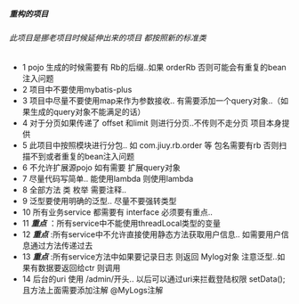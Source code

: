 ##### 重构的项目

###### 此项目是挪老项目时候延伸出来的项目 都按照新的标准类 

* 1 pojo 生成的时候需要有 Rb的后缀..如果  orderRb 否则可能会有重复的bean注入问题
* 2 项目中不要使用mybatis-plus
* 3 项目中尽量不要使用map来作为参数接收.. 有需要添加一个query对象..（如果生成的query对象不能满足的话）
* 4 对于分页如果传递了 offset 和limit 则进行分页..不传则不走分页 项目本身提供
* 5 此项目中按照模块进行分包.. 如 com.jiuy.rb.order 等 包名需要有rb 否则扫描不到或者重复的bean注入问题
* 6 不允许扩展源pojo 如有需要 扩展query对象
* 7 尽量代码写简单.. 能使用lambda 则使用lambda
* 8 全部方法 类 枚举 需要注释.. 
* 9 泛型要使用明确的泛型.. 尽量不要强转类型
* 10 所有业务service 都需要有 interface 必须要有重点.. 
* 11 *****重点***** ：所有service中不能使用threadLocal类型的变量
* 12 *****重点***** :所有service中不允许直接使用静态方法获取用户信息.. 如需要用户信息通过方法传递过去  
* 13 *****重点***** :所有service方法中如果要记录日志 则返回 Mylog对象  注意泛型..如果有数据要返回给ctr 则调用
* 14 后台的uri 使用 /admin/开头.. 以后可以通过uri来拦截登陆权限
setData();且方法上面需要添加注解 @MyLogs注解
